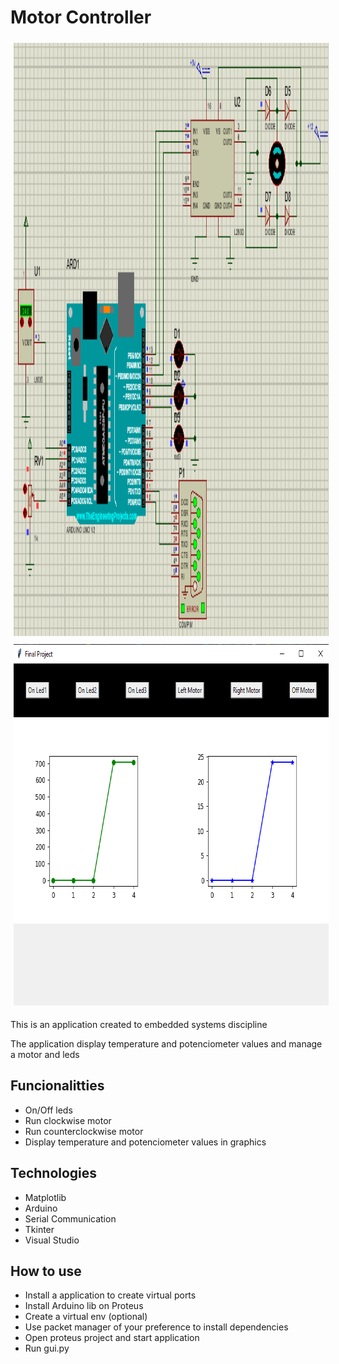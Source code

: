 # Motor Controller

<div align="center">
  <img src="./images/proteus_image.png" alt="Project on Proteus" width="706" height="949"style="margin: 5px;">
  
</div>
<div align="center">
  <img src="./images/app.png" alt="application" width="744" height="578" style="margin: 5px;">
</div>

<p>This is an application created to embedded systems discipline</p>
<p>The application display temperature and potenciometer values and manage a motor and leds</p>
<h2>Funcionalitties</h2>
<ul>
  <li>On/Off leds</li>
  <li>Run clockwise motor</li>
  <li>Run counterclockwise motor</li>
  <li>Display temperature and potenciometer values in graphics</li>
</ul>
<h2>Technologies</h2>
<ul>
  <li>Matplotlib</li>
  <li>Arduino</li>
  <li>Serial Communication</li>
  <li>Tkinter</li>
  <li>Visual Studio</li>
</ul>
<h2>How to use</h2>
<ul>
  <li>Install a application to create virtual ports</li>
  <li>Install Arduino lib on Proteus</li>
  <li>Create a virtual env (optional)</li>
  <li>Use packet manager of your preference to install dependencies</li>
  <li>Open proteus project and start application</li>
  <li>Run gui.py</li>
</ul>


